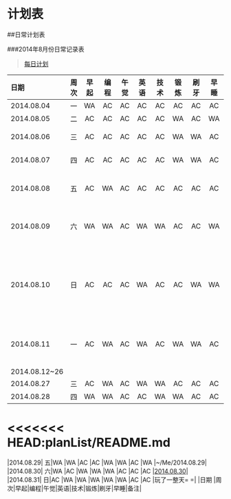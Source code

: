 计划表
===


##日常计划表



###2014年8月份日常记录表

> [每日计划](每日计划/2014.08.每日计划.md)

|日期       |周次 |早起 |编程 |午觉|英语|技术|锻炼 |刷牙 |早睡|备注|
|:---------|:--:|:--:|:--:|:--:|:--:|:--:|:--:|:--:|:--:|:----|
|2014.08.04|  一|WA  |AC  |AC  |AC  |AC  |AC  |AC  |AC  |今天开始了！|
|2014.08.05|  二|AC  |AC  |AC  |AC  |AC  |WA  |AC  |WA  |没睡好，想太多|
|2014.08.06|  三|AC  |AC  |AC  |AC  |AC  |WA  |WA  |AC  |看了不少关于blog搭建的东西|
|2014.08.07|  四|AC  |AC  |AC  |AC  |AC  |WA  |WA  |AC  |看了不少关于blog搭建的东西|
|2014.08.08|  五|AC  |WA  |AC  |AC  |AC  |AC  |AC  |AC  |上午整理了图论的内容，下午讲了基础|
|2014.08.09|  六|WA  |WA  |AC  |WA  |WA  |AC  |AC  |WA  |今天实验室一起去了海边沙滩排球，这可以叫做party吧= =|
|2014.08.10|  日|AC  |AC  |AC  |WA  |AC  |AC  |WA  |WA  |晚上的bestcoder水了。。一个忘记弹出栈，另一个动归不深刻，后面一个数学题，看了一会儿没找出方案，另一个google题没想|
|2014.08.11|  一|AC  |WA  |AC  |WA  |AC  |WA  |WA  |AC  |看了看有趣的hustoj，关于分布式的探讨等等还有待挖掘啊|
|2014.08.12~26|  ||||||||||
|2014.08.27|  三|AC  |WA  |AC  |WA  |WA  |AC  |AC  |AC  |~/Me/2014.08.27|
|2014.08.28|  四|WA  |WA  |AC  |AC  |WA  |WA  |AC  |AC  |~/Me/2014.08.28|
<<<<<<< HEAD:planList/README.md
=======
|2014.08.29|  五|WA  |WA  |AC  |AC  |WA  |WA  |AC  |WA  |~/Me/2014.08.29|
|2014.08.30|  六|WA  |AC  |WA  |WA  |WA  |AC  |AC  |AC  |[2014.08.30](完成情况/2014.08.30.md)|
|2014.08.31|  日|AC  |WA  |WA  |WA  |WA  |WA  |AC  |AC  |玩了一整天= =|
|日期      |周次|早起|编程|午觉|英语|技术|锻炼|刷牙|早睡|备注|
